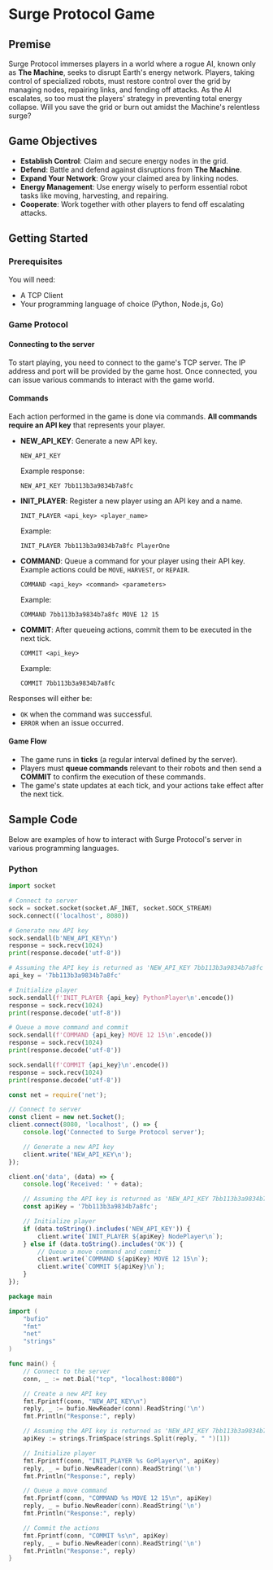 # Surge Protocol Game

## Premise

Surge Protocol immerses players in a world where a rogue AI, known only as **The Machine**, seeks to disrupt Earth's energy network. Players, taking control of specialized robots, must restore control over the grid by managing nodes, repairing links, and fending off attacks. As the AI escalates, so too must the players' strategy in preventing total energy collapse. Will you save the grid or burn out amidst the Machine's relentless surge?

## Game Objectives

- **Establish Control**: Claim and secure energy nodes in the grid.
- **Defend**: Battle and defend against disruptions from **The Machine**.
- **Expand Your Network**: Grow your claimed area by linking nodes.
- **Energy Management**: Use energy wisely to perform essential robot tasks like moving, harvesting, and repairing.
- **Cooperate**: Work together with other players to fend off escalating attacks.

## Getting Started

### Prerequisites

You will need:
- A TCP Client
- Your programming language of choice (Python, Node.js, Go)

### Game Protocol

#### Connecting to the server

To start playing, you need to connect to the game's TCP server. The IP address and port will be provided by the game host. Once connected, you can issue various commands to interact with the game world.

#### Commands

Each action performed in the game is done via commands. **All commands require an API key** that represents your player.

- **NEW_API_KEY**: Generate a new API key.
    ```plaintext
    NEW_API_KEY
    ```
    Example response:
    ```plaintext
    NEW_API_KEY 7bb113b3a9834b7a8fc
    ```

- **INIT_PLAYER**: Register a new player using an API key and a name.
    ```plaintext
    INIT_PLAYER <api_key> <player_name>
    ```
    Example:
    ```plaintext
    INIT_PLAYER 7bb113b3a9834b7a8fc PlayerOne
    ```

- **COMMAND**: Queue a command for your player using their API key. Example actions could be `MOVE`, `HARVEST`, or `REPAIR`.
    ```plaintext
    COMMAND <api_key> <command> <parameters>
    ```
    Example:
    ```plaintext
    COMMAND 7bb113b3a9834b7a8fc MOVE 12 15
    ```

- **COMMIT**: After queueing actions, commit them to be executed in the next tick.
    ```plaintext
    COMMIT <api_key>
    ```
    Example:
    ```plaintext
    COMMIT 7bb113b3a9834b7a8fc
    ```

Responses will either be:
- `OK` when the command was successful.
- `ERROR` when an issue occurred.

#### Game Flow

- The game runs in **ticks** (a regular interval defined by the server).
- Players must **queue commands** relevant to their robots and then send a **COMMIT** to confirm the execution of these commands.
- The game's state updates at each tick, and your actions take effect after the next tick.

## Sample Code

Below are examples of how to interact with Surge Protocol's server in various programming languages.

### Python

```python
import socket

# Connect to server
sock = socket.socket(socket.AF_INET, socket.SOCK_STREAM)
sock.connect(('localhost', 8080))

# Generate new API key
sock.sendall(b'NEW_API_KEY\n')
response = sock.recv(1024)
print(response.decode('utf-8'))

# Assuming the API key is returned as 'NEW_API_KEY 7bb113b3a9834b7a8fc'
api_key = '7bb113b3a9834b7a8fc'

# Initialize player
sock.sendall(f'INIT_PLAYER {api_key} PythonPlayer\n'.encode())
response = sock.recv(1024)
print(response.decode('utf-8'))

# Queue a move command and commit
sock.sendall(f'COMMAND {api_key} MOVE 12 15\n'.encode())
response = sock.recv(1024)
print(response.decode('utf-8'))

sock.sendall(f'COMMIT {api_key}\n'.encode())
response = sock.recv(1024)
print(response.decode('utf-8'))
```

```javascript
const net = require('net');

// Connect to server
const client = new net.Socket();
client.connect(8080, 'localhost', () => {
    console.log('Connected to Surge Protocol server');

    // Generate a new API key
    client.write('NEW_API_KEY\n');
});

client.on('data', (data) => {
    console.log('Received: ' + data);

    // Assuming the API key is returned as 'NEW_API_KEY 7bb113b3a9834b7a8fc'
    const apiKey = '7bb113b3a9834b7a8fc';

    // Initialize player
    if (data.toString().includes('NEW_API_KEY')) {
        client.write(`INIT_PLAYER ${apiKey} NodePlayer\n`);
    } else if (data.toString().includes('OK')) {
        // Queue a move command and commit
        client.write(`COMMAND ${apiKey} MOVE 12 15\n`);
        client.write(`COMMIT ${apiKey}\n`);
    }
});
```

```go
package main

import (
    "bufio"
    "fmt"
    "net"
    "strings"
)

func main() {
    // Connect to the server
    conn, _ := net.Dial("tcp", "localhost:8080")

    // Create a new API key
    fmt.Fprintf(conn, "NEW_API_KEY\n") 
    reply, _ := bufio.NewReader(conn).ReadString('\n')
    fmt.Println("Response:", reply)

    // Assuming the API key is returned as 'NEW_API_KEY 7bb113b3a9834b7a8fc'
    apiKey := strings.TrimSpace(strings.Split(reply, " ")[1])

    // Initialize player
    fmt.Fprintf(conn, "INIT_PLAYER %s GoPlayer\n", apiKey)
    reply, _ = bufio.NewReader(conn).ReadString('\n')
    fmt.Println("Response:", reply)

    // Queue a move command
    fmt.Fprintf(conn, "COMMAND %s MOVE 12 15\n", apiKey)
    reply, _ = bufio.NewReader(conn).ReadString('\n')
    fmt.Println("Response:", reply)

    // Commit the actions
    fmt.Fprintf(conn, "COMMIT %s\n", apiKey)
    reply, _ = bufio.NewReader(conn).ReadString('\n')
    fmt.Println("Response:", reply)
}
```